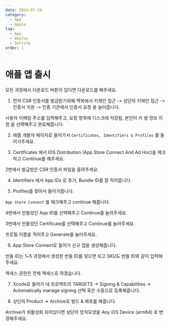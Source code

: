 ```yaml
---
date: 2024-07-26
category:
  - App
  - Apple
tag:
  - App
  - Deploy
  - Setting
order: 1
---
```


# 애플 앱 출시

모든 과정에서 다운로드 버튼이 있다면 다운로드를 해주세요.

1. 먼저 CSR 인증서를 발급받기위해 맥북에서 키체인 접근 -> 상단의 키체인 접근 -> 인증서 지원 -> 인증 기관에서 인증서 요청 을 눌러줍니다.

사용자 이메일 주소를 입력해주고, 요청 항목에 디스크에 저장됨, 본인이 키 쌍 정보 지정 을 선택해주고 완료해줍니다.

2. 애플 개발자 페이지로 들어가서 `Certificates, Identifiers & Profiles` 를 들어가주세요.

3. Certificates 에서 IOS Distribution (App Store Connect And Ad Hoc)을 체크하고 Continue를 해주세요.

2번에서 발급받은 CSR 인증서 파일을 올려주세요.

4. Identifiers 에서 App IDs 로 추가, Bundle ID를 잘 적어줍니다.

5. Profiles를 찾아서 들어가줍니다.

`App Store Connect` 를 체크해주고 continue 해줍니다.

4번에서 만들었던 App ID를 선택해주고 Continue를 눌러주세요.

3번에서 만들었던 Certificate를 선택해주고 Continue를 눌러주세요.

프로필 이름을 적어주고 Generate를 눌러주세요.

6. App Store Connect로 들어가 신규 앱을 생성해줍니다.

번들 ID는 1~5 과정에서 생성한 번들 ID를 넣으면 되고 SKU도 번들 ID와 같이 입력해주세요.

액세스 권한은 전체 액세스로 하겠습니다.

7. Xcode로 들어가 내 프로젝트의 TARGETS -> Signing & Capabilities -> Automatically manage signing 선택 혹은 수동으로 등록해줍니다.

8. 상단의 Product -> Archive로 빌드 & 배포를 해줍니다.

Archive가 비활성화 되어있다면 상단의 망치모양을 Any iOS Device (arm64) 로 변경해주세요.
